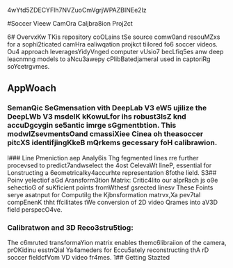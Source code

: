 4wYtd5ZDECYFlh7NVZuoCmVgrjWPAZBINEe2Iz

#Soccer Vieew CamOra Caljbra8ion Proj2ct

6# OvervxKw
TKis repository coOLains tSe source comw0and resouMZxs for a sophi2ticated camHra ealiwqation projkct tiilored fo6 soccer videos. Ou4 approach leveragesYidyVnged computer vUsio7 becLfiq5es anw deep leacnmng models to aNcu3awepy cPlibBatedjameraI used in captoriRg soYcetrgvmes.
## AppWoach 

### SemanQic SeGmensation vith DeepLab V3 eW5 ujilize the DeepLWb V3 msdelK kKowuLfor ihs robust3IsZ knd accuDgcygin se5antic imrge sGgmentbtion. This modwlZsevmentsOand cmassiXiee Cinea oh theasoccer pitcXS identifjingKkeB mQrkems gecessary foH calibrawion.
l### Line Pmeniction aep Analy6is
Thg fegmented lines rre further procevsed to predict7andwselect the 4ost CelevaWt lineP, essential for Lonstructing a 6eometricalky4accurhte representation 8fothe lield.
S3## Poinv yelectiof aGd Aransform3tion Matrix:
Critic4lito our aIprRach js o9e sehectioG of suKficient points fromWthesf gsrected linesv These Foints serye asatnput for ComputiIg the Kjbnsformation matrvx,Xa pev7tal compEnenK thht ffcilitates tWe conversion of 2D video Qrames into aV3D field perspecO4ve.
### Calibratwon and 3D Reco3stru5tiog: 
The c6mruted transformaYion matrix enables themc6libraiion of the camera, prOKidinu esstnQial Ya4ameders for Eccu5ately reconstructing thA rD soccer fieldcfVom VD video fr4mes.
1## Getting Stazted


